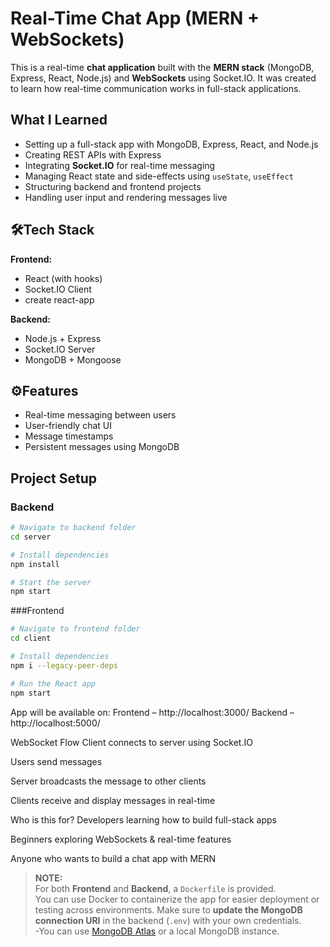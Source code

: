 # Real-Time Chat App (MERN + WebSockets)

This is a real-time **chat application** built with the **MERN stack** (MongoDB, Express, React, Node.js) and **WebSockets** using Socket.IO. It was created to learn how real-time communication works in full-stack applications.

## What I Learned

- Setting up a full-stack app with MongoDB, Express, React, and Node.js
- Creating REST APIs with Express
- Integrating **Socket.IO** for real-time messaging
- Managing React state and side-effects using `useState`, `useEffect`
- Structuring backend and frontend projects
- Handling user input and rendering messages live

## 🛠Tech Stack

**Frontend:**
- React (with hooks)
- Socket.IO Client
- create react-app

**Backend:**
- Node.js + Express
- Socket.IO Server
- MongoDB + Mongoose

## ⚙Features

- Real-time messaging between users
- User-friendly chat UI
- Message timestamps 
- Persistent messages using MongoDB 

## Project Setup

### Backend

```bash
# Navigate to backend folder
cd server

# Install dependencies
npm install

# Start the server
npm start
```
###Frontend
```bash
# Navigate to frontend folder
cd client

# Install dependencies
npm i --legacy-peer-deps

# Run the React app
npm start
```
App will be available on:
Frontend – http://localhost:3000/ 
Backend – http://localhost:5000/ 

WebSocket Flow
Client connects to server using Socket.IO

Users send messages

Server broadcasts the message to other clients

Clients receive and display messages in real-time

Who is this for?
Developers learning how to build full-stack apps

Beginners exploring WebSockets & real-time features

Anyone who wants to build a chat app with MERN

> **NOTE:**  
> For both **Frontend** and **Backend**, a `Dockerfile` is provided.  
> You can use Docker to containerize the app for easier deployment or testing across environments.
> Make sure to **update the MongoDB connection URI** in the backend (`.env`) with your own credentials.  
   -You can use [MongoDB Atlas](https://www.mongodb.com/cloud/atlas) or a local MongoDB instance.
